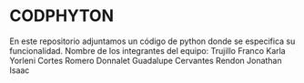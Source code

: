 # CODPHYTON
En este repositorio adjuntamos un código de python donde se especifica su funcionalidad.
Nombre de los integrantes del equipo: 
Trujillo Franco Karla Yorleni
Cortes Romero Donnalet Guadalupe 
Cervantes Rendon Jonathan Isaac 
